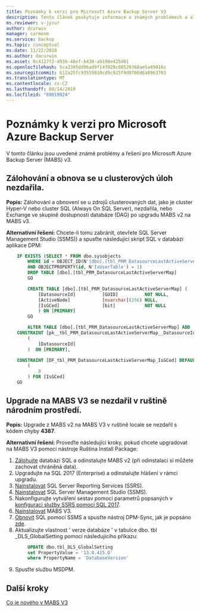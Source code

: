 ```yaml
---
title: Poznámky k verzi pro Microsoft Azure Backup Server V3
description: Tento článek poskytuje informace o známých problémech a alternativním řešení pro Microsoft Azure Backup Server (MABS) v3.
ms.reviewer: v-jysur
author: dcurwin
manager: carmonm
ms.service: backup
ms.topic: conceptual
ms.date: 11/22/2018
ms.author: dacurwin
ms.asset: 0c4127f2-d936-48ef-b430-a9198e425d81
ms.openlocfilehash: 5ca3305dd96ad9f14f028c88520368ae5a49016c
ms.sourcegitcommit: b12a25fc93559820cd9c925f9d0766d6a8963703
ms.translationtype: MT
ms.contentlocale: cs-CZ
ms.lasthandoff: 08/14/2019
ms.locfileid: "69019024"
---
```

# <a name="release-notes-for-microsoft-azure-backup-server"></a>Poznámky k verzi pro Microsoft Azure Backup Server
V tomto článku jsou uvedené známé problémy a řešení pro Microsoft Azure Backup Server (MABS) v3.

##  <a name="backup-and-recovery-fails-for-clustered-workloads"></a>Zálohování a obnova se u clusterových úloh nezdařila.

**Popis:** Zálohování a obnovení se u zdrojů clusterovaných dat, jako je cluster Hyper-V nebo cluster SQL (Always On SQL Server), nezdařila, nebo Exchange ve skupině dostupnosti databáze (DAG) po upgradu MABS v2 na MABS v3.

**Alternativní řešení:** Chcete-li tomu zabránit, otevřete SQL Server Management Studio (SSMS)) a spusťte následující skript SQL v databázi aplikace DPM:

```sql
    IF EXISTS (SELECT * FROM dbo.sysobjects
        WHERE id = OBJECT_ID(N'[dbo].[tbl_PRM_DatasourceLastActiveServerMap]')
        AND OBJECTPROPERTY(id, N'IsUserTable') = 1)
        DROP TABLE [dbo].[tbl_PRM_DatasourceLastActiveServerMap]
        GO

        CREATE TABLE [dbo].[tbl_PRM_DatasourceLastActiveServerMap] (
            [DatasourceId]          [GUID]          NOT NULL,
            [ActiveNode]            [nvarchar](256) NULL,
            [IsGCed]                [bit]           NOT NULL
            ) ON [PRIMARY]
        GO

        ALTER TABLE [dbo].[tbl_PRM_DatasourceLastActiveServerMap] ADD
    CONSTRAINT [pk__tbl_PRM_DatasourceLastActiveServerMap__DatasourceId] PRIMARY KEY NONCLUSTERED
        (
            [DatasourceId]
        )  ON [PRIMARY],

    CONSTRAINT [DF_tbl_PRM_DatasourceLastActiveServerMap_IsGCed] DEFAULT
        (
            0
        ) FOR [IsGCed]
    GO
```


##  <a name="upgrade-to-mabs-v3-fails-in-russian-locale"></a>Upgrade na MABS V3 se nezdařil v ruštině národním prostředí.

**Popis:** Upgrade z MABS v2 na MABS V3 v ruštině locale se nezdařil s kódem chyby **4387**.

**Alternativní řešení:** Proveďte následující kroky, pokud chcete upgradovat na MABS V3 pomocí nástroje Ruština Install Package:

1.  [Zálohujte](https://docs.microsoft.com/sql/relational-databases/backup-restore/create-a-full-database-backup-sql-server?view=sql-server-2017#SSMSProcedure) databázi SQL a odinstalujte MABS v2 (při odinstalaci si můžete zachovat chráněná data).
2.  Upgradujte na SQL 2017 (Enterprise) a odinstalujte hlášení v rámci upgradu.
3. [Nainstalovat](https://docs.microsoft.com/sql/reporting-services/install-windows/install-reporting-services?view=sql-server-2017#install-your-report-server) SQL Server Reporting Services (SSRS).
4.  [Nainstalovat](https://docs.microsoft.com/sql/ssms/download-sql-server-management-studio-ssms#download-ssms-182) SQL Server Management Studio (SSMS).
5.  Nakonfigurujte vytváření sestav pomocí parametrů popsaných v [konfiguraci služby SSRS pomocí SQL 2017](https://docs.microsoft.com/azure/backup/backup-azure-microsoft-azure-backup#upgrade-mabs).
6.  [Nainstalovat](backup-azure-microsoft-azure-backup.md) MABS V3.
7. [Obnovit](https://docs.microsoft.com/sql/relational-databases/backup-restore/restore-a-database-backup-using-ssms?view=sql-server-2017) SQL pomocí SSMS a spusťte nástroj DPM-Sync, jak je popsáno [zde](https://docs.microsoft.com/previous-versions/system-center/data-protection-manager-2010/ff634215(v=technet.10)).
8.  Aktualizujte vlastnost ' verze databáze ' v tabulce dbo. tbl _DLS_GlobalSetting pomocí následujícího příkazu:
```sql
        UPDATE dbo.tbl_DLS_GlobalSetting
        set PropertyValue = '13.0.415.0'
        where PropertyName = 'DatabaseVersion'
```

9.  Spusťte službu MSDPM.


## <a name="next-steps"></a>Další kroky

[Co je nového v MABS V3](backup-mabs-whats-new-mabs.md)
